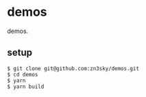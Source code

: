 # demos
demos.

## setup

```
$ git clone git@github.com:zn3sky/demos.git
$ cd demos
$ yarn
$ yarn build 
```
